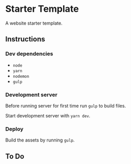 # Starter Template

A website starter template.

## Instructions

### Dev dependencies

* `node`
* `yarn`
* `nodemon`
* `gulp`

### Development server

Before running server for first time run `gulp` to build files.

Start development server with `yarn dev`.

### Deploy

Build the assets by running `gulp`.

## To Do
